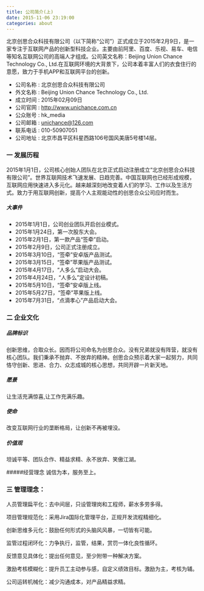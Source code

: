 ```yaml
---
title: 公司简介(上)
date: 2015-11-06 23:19:00
categories: about
---
```



北京创思合众科技有限公司（以下简称“公司”）正式成立于2015年2月9日，是一家专注于互联网产品的创新型科技企业。主要由前阿里、百度、乐视、易车、电信等知名互联网公司的高端人才组成。公司英文名称：Beijing Union Chance Technology Co., Ltd.在互联网环境的大背景下，公司本着丰富人们的衣食住行的意愿，致力于手机APP和互联网平台的创新。

* 公司名称 : 北京创思合众科技有限公司
* 外文名称 : Beijing Union Chance Technology Co., Ltd.
* 成立时间 : 2015年02月09日
* 公司官网 : http://www.unichance.com.cn
* 公众账号 : hk_media
* 公司邮箱 : unichance@126.com
* 联系电话 : 010-50907051
* 公司地址 : 北京市昌平区科星西路106号国风美唐5号楼14层。


### 一 发展历程

2015年1月1日，公司核心创始人团队在北京正式启动注册成立“北京创思合众科技有限公司”。世界互联网技术飞速发展、日趋完善。中国互联网也已经形成规模，互联网应用快速进入多元化。越来越深刻地改变着人们的学习、工作以及生活方式。致力于用互联网创新，提高个人主观能动性的创思合众公司应时而生。

##### 大事件

* 2015年1月1日，公司创业团队开启创业模式。
* 2015年1月24日，第一次股东大会。
* 2015年2月1日，第一款产品“签牵”启动。
* 2015年2月9日，公司正式注册成立。
* 2015年3月10日，“签牵”安卓版产品测试。
* 2015年3月15日，“签牵”苹果版产品测试。
* 2015年4月17日，“人多么”启动大会。
* 2015年4月24日，“人多么”定设计初稿。
* 2015年5月10日，“签牵”安卓版上线。
* 2015年5月27日，“签牵”苹果版上线。
* 2015年7月31日，“点滴孝心”产品启动大会。


### 二 企业文化

##### 品牌标识
创新思维，合取众长。因而将公司命名为创思合众。没有兄弟就没有阵营，就没有核心团队。我们秉承不抛弃、不放弃的精神。创思合众预示着大家一起努力，共同恪守创新、思进、合力、众志成城的核心思想，共同开辟一片新天地。

##### 愿景
让生活充满惊喜,让工作充满乐趣。

##### 使命
改变互联网行业的垄断格局，让创新不再被埋没。

##### 价值观
坦诚平等、团队合作、精益求精、永不放弃、笑傲江湖。

#####经营理念
诚信为本，服务至上。


### 三 管理理念：

人员管理扁平化：去中间层，只设管理岗和工程师，薪水多劳多得。

项目管理规范化：采用Jira国际化管理平台，正规开发流程精细化。

创新思维多元化：鼓励任何形式的头脑⻛风暴，一切皆有可能。

监管过程闭环化：力争执行，监管，结果，赏罚一体化良性循环。

反馈意见具体化：提出任何意见，至少附带一种解决方案。

激励考核模糊化：提升员工主动参与感，自定义绩效目标。激励为主，考核为辅。

公司运转机械化：减少沟通成本，对产品精益求精。